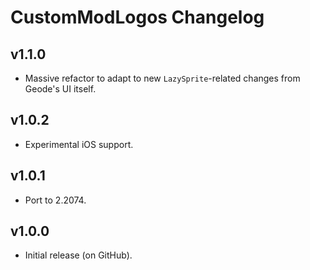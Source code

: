 # CustomModLogos Changelog
## v1.1.0
- Massive refactor to adapt to new `LazySprite`-related changes from Geode's UI itself.
## v1.0.2
- Experimental iOS support.
## v1.0.1
- Port to 2.2074.
## v1.0.0
- Initial release (on GitHub).